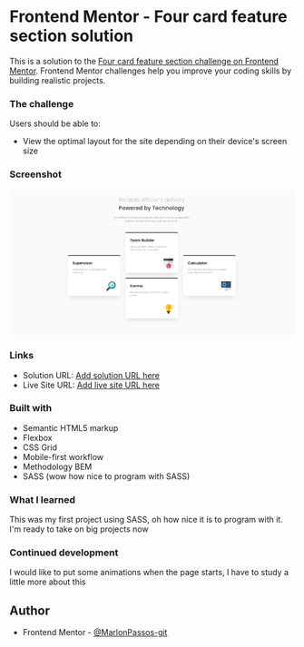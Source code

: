 # Frontend Mentor - Four card feature section solution

This is a solution to the [Four card feature section challenge on Frontend Mentor](https://www.frontendmentor.io/challenges/four-card-feature-section-weK1eFYK). Frontend Mentor challenges help you improve your coding skills by building realistic projects. 


### The challenge

Users should be able to:

- View the optimal layout for the site depending on their device's screen size

### Screenshot

![](screenshot.png)


### Links

- Solution URL: [Add solution URL here](https://your-solution-url.com)
- Live Site URL: [Add live site URL here](https://your-live-site-url.com)

### Built with

- Semantic HTML5 markup
- Flexbox
- CSS Grid
- Mobile-first workflow
- Methodology BEM 
- SASS (wow how nice to program with SASS)


### What I learned

This was my first project using SASS, oh how nice it is to program with it. I'm ready to take on big projects now

### Continued development

I would like to put some animations when the page starts, I have to study a little more about this

## Author

- Frontend Mentor - [@MarlonPassos-git](https://www.frontendmentor.io/profile/MarlonPassos-git)






